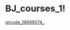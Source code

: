 # BJ_courses_1!
[qrcode_19699574_](https://user-images.githubusercontent.com/100371941/167619211-1e7ef9d4-52df-404d-8911-76d05d752aee.png)
